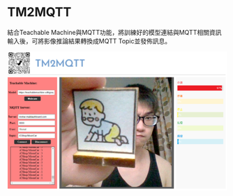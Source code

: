 # TM2MQTT
結合Teachable Machine與MQTT功能，將訓練好的模型連結與MQTT相關資訊輸入後，可將影像推論結果轉換成MQTT Topic並發佈訊息。
<p align="center">
  <img src="https://github.com/YisrealHung/TM2MQTT/blob/main/album/00.png" width="700"/>
</p>
